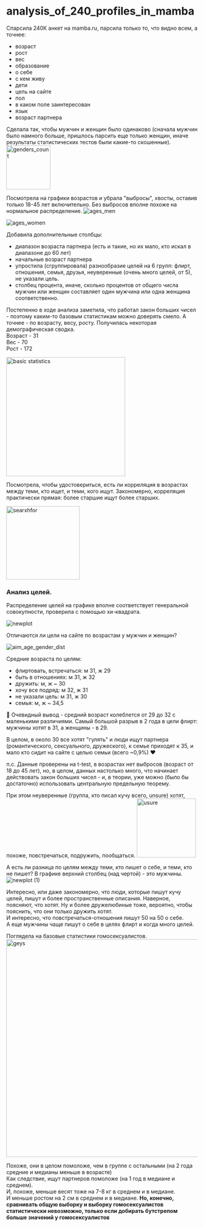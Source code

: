 # analysis_of_240_profiles_in_mamba

Спарсила 240К анкет на mamba.ru, парсила только то, что видно всем, а точнее: 
- возраст
- рост
- вес
- образование
- о себе
- с кем живу
- дети
- цель на сайте
- пол
- в каком поле заинтересован
- язык
- возраст партнера

Сделала так, чтобы мужчин и женщин было одинаково (сначала мужчин было намного больше, пришлось парсить еще только женщин, иначе результаты статистических тестов были какие-то скошенные). 
<img width="116" alt="genders_count" src="https://user-images.githubusercontent.com/84775580/199487357-b60e9c62-e89a-49ef-a014-e27e59ca6c19.png">

Посмотрела на графики возрастов и убрала "выбросы", хвосты, оставив только 18-45 лет включительно. Без выбросов вполне похоже на нормальное распределение. 
![ages_men](https://user-images.githubusercontent.com/84775580/199490138-4bc71d03-850b-498f-a6d9-8b298121129d.png)

![ages_women](https://user-images.githubusercontent.com/84775580/199490158-c24379f0-5362-4c0e-89c4-30ee047c509e.png)

Добавила дополнительные столбцы:
- диапазон возраста партнера (есть и такие, но их мало, кто искал в диапазоне до 60 лет)
- начальные возраст партнера
- упростила (сгруппировала) разнообразие целей на 6 групп: флирт, отношения, семья, друзья, неуверенные (очень много целей, от 5), не указали цель. 
- столбец процента, иначе, сколько процентов от общего числа мужчин или женщин составляет один мужчина или одна женщина соответственно. 

Постепенно в ходе анализа заметила, что работал закон больших чисел - поэтому каким-то базовым статистикам можно доверять смело. А точнее - по возрасту, весу, росту. Получилась некоторая демографическая сводка. 
<br> Возраст - 31 
<br> Вес - 70
<br> Рост - 172

<img width="313" alt="basic statistics" src="https://user-images.githubusercontent.com/84775580/199488242-1c1e3f78-2888-4c6c-a604-87eb3d87cdaa.png">

Посмотрела, чтобы удостовериться, есть ли корреляция в возрастах между теми, кто ищет, и теми, кого ищут. Закономерно, корреляция практически прямая: более старшие ищут более старших. 

<img width="193" alt="searxhfor" src="https://user-images.githubusercontent.com/84775580/199489919-d0a04959-6748-4fe1-8541-e22da40d3dfa.png">

### Анализ целей. 
Распределение целей на графике вполне соответствует генеральной совокупности, проверила с помощью хи-квадрата. 

![newplot](https://user-images.githubusercontent.com/84775580/199490573-f1c2421a-1cb5-4c89-baa1-e908392ce354.png)

Отличаются ли цели на сайте по возрастам у мужчин и женщин?

![aim_age_gender_dist](https://user-images.githubusercontent.com/84775580/199491056-10d24f38-8e06-414d-be3e-321b9c3e0b30.png)


Средние возраста по целям:
* флиртовать, встречаться: м 31, ж 29
* быть в отношениях: м 31, ж 32
* дружить: м, ж ~ 30
* хочу все подряд: м 32, ж 31
* не указали цель: м 31, ж 30
* семья: м, ж ~ 34,5

📣 Очевидный вывод - средний возраст колеблется от 29 до 32 с маленькими различиями. Самый большой разрыв в 2 года в цели флирт: мужчины хотят в 31, а женщины - в 29.

В целом, в около 30 все хотят "гулять" и люди ищут партнера (романтического, сексуального, дружеского), к семье приходят к 35, и мало кто сидит на сайте с целью семьи (всего ~0,9%) ❤

п.с. Данные проверены на t-test, в возрастах нет выбросов (возраст от 18 до 45 лет), но, в целом, данных настолько много, что начинает действовать закон больших чисел - и, в теории, уже можно (было бы достаточно) использовать центральную предельную теорему.

При этом неуверенные (группа, кто писал кучу всего, unsure) хотят, похоже, повстречаться, подружить, пообщаться. 
<img width="155" alt="usure" src="https://user-images.githubusercontent.com/84775580/199491679-6e384e14-6d89-4375-b9a9-04f293350c9c.png">

А есть ли разница по целям между теми, кто пишет о себе, и теми, кто не пишет? 
В графике верхний столбец (над чертой) - это мужчины. 
![newplot (1)](https://user-images.githubusercontent.com/84775580/199492076-83f0ba6b-2033-46b8-b9cb-d06dc38a2146.png)

Интересно, или даже закономерно, что люди, которые пишут кучу целей, пишут и более пространственные описания. Наверное, поясняют, что хотят. Ну и более дружелюбиные тоже, вероятно, чтобы пояснить, что они только дружить хотят. 
<br> И интересно, что повстречаться-отношения пишут 50 на 50 о себе. 
<br> А еще мужчины чаще пишут о себе в целях флирт и когда много целей. 

Поглядела на базовые статистики гомосексуалистов. 
<img width="573" alt="geys" src="https://user-images.githubusercontent.com/84775580/199492654-136f1ae3-1437-4cab-9eef-03967e969070.png">

Похоже, они в целом помоложе, чем в группе с остальными (на 2 года средние и медианы меньше в возрасте) 
<br> Как следствие, ищут партнеров помоложе (на 1 год в медиане и среднем).
<br> И, похоже, меньше весят тоже на 7-8 кг в среднем и в медиане.
<br> И меньше ростом на 2 см в среднем и в медиане.
<b>Но, конечно, сравнивать общую выборку и выборку гомосексуалистов статистически невозможно, только если добирать бутстрепом больше значений у гомосексуалистов</b>


